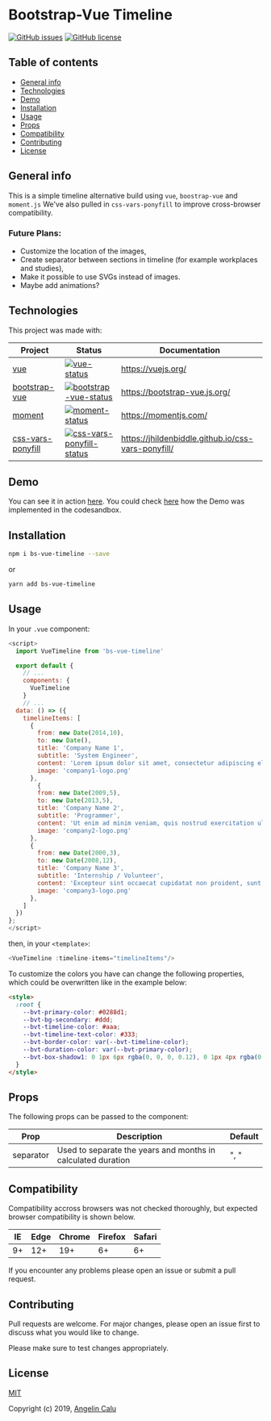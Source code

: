 # Bootstrap-Vue Timeline

[![GitHub issues](https://img.shields.io/github/issues/x10sv/bs-vue-timeline.svg?style=flat-square)](https://github.com/x10sv/bs-vue-timeline/issues) [![GitHub license](https://img.shields.io/github/license/x10sv/bs-vue-timeline.svg?style=flat-square)](https://github.com/x10sv/bs-vue-timeline/blob/master/LICENSE)

## Table of contents

- [General info](#general-info)
- [Technologies](#technologies)
- [Demo](#demo)
- [Installation](#installation)
- [Usage](#usage)
- [Props](#props)
- [Compatibility](#combatibility)
- [Contributing](#contributing)
- [License](#license)

## General info

This is a simple timeline alternative build using `vue`, `boostrap-vue` and `moment.js`
We've also pulled in `css-vars-ponyfill` to improve cross-browser compatibility.

### Future Plans:

- Customize the location of the images,
- Create separator between sections in timeline (for example workplaces and studies),
- Make it possible to use SVGs instead of images.
- Maybe add animations?

## Technologies

This project was made with:

| Project             | Status                                                   | Documentation                                      |
| ------------------- | -------------------------------------------------------- | -------------------------------------------------- |
| [vue]               | [![vue-status]][vue-package]                             | https://vuejs.org/                                 |
| [bootstrap-vue]     | [![bootstrap-vue-status]][bootstrap-vue-package]         | https://bootstrap-vue.js.org/                      |
| [moment]            | [![moment-status]][moment-package]                       | https://momentjs.com/                              |
| [css-vars-ponyfill] | [![css-vars-ponyfill-status]][css-vars-ponyfill-package] | https://jhildenbiddle.github.io/css-vars-ponyfill/ |

[vue]: https://github.com/vuejs/vue
[bootstrap-vue]: https://github.com/bootstrap-vue/bootstrap-vue
[moment]: https://github.com/moment/moment
[css-vars-ponyfill]: https://github.com/jhildenbiddle/css-vars-ponyfill
[vue-status]: https://img.shields.io/npm/v/vue.svg
[bootstrap-vue-status]: https://img.shields.io/npm/v/bootstrap-vue.svg
[moment-status]: https://img.shields.io/npm/v/moment.svg
[css-vars-ponyfill-status]: https://img.shields.io/npm/v/css-vars-ponyfill.svg
[vue-package]: https://npmjs.com/package/vue
[bootstrap-vue-package]: https://npmjs.com/package/bootstrap-vue
[moment-package]: https://npmjs.com/package/moment
[css-vars-ponyfill-package]: https://www.npmjs.com/package/css-vars-ponyfill

## Demo

You can see it in action [here](https://1fppb.codesandbox.io/).
You could check [here](https://codesandbox.io/s/github/x10sv/bs-vue-timeline-demo) how the Demo was implemented in the codesandbox.

## Installation

```bash
npm i bs-vue-timeline --save
```

or

```bash
yarn add bs-vue-timeline
```

## Usage

In your `.vue` component:

```javascript
<script>
  import VueTimeline from 'bs-vue-timeline'

  export default {
    // ...
    components: {
      VueTimeline
    }
    // ...
  data: () => ({
    timelineItems: [
      {
        from: new Date(2014,10),
        to: new Date(),
        title: 'Company Name 1',
        subtitle: 'System Engineer',
        content: 'Lorem ipsum dolor sit amet, consectetur adipiscing elit, sed do eiusmod tempor incididunt ut labore et dolore magna aliqua.',
        image: 'company1-logo.png'
      },
        {
        from: new Date(2009,5),
        to: new Date(2013,5),
        title: 'Company Name 2',
        subtitle: 'Programmer',
        content: 'Ut enim ad minim veniam, quis nostrud exercitation ullamco laboris nisi ut aliquip ex ea commodo consequat. Duis aute irure dolor in reprehenderit in voluptate velit esse cillum dolore eu fugiat nulla pariatur.',
        image: 'company2-logo.png'
      },
      {
        from: new Date(2000,3),
        to: new Date(2008,12),
        title: 'Company Name 3',
        subtitle: 'Internship / Volunteer',
        content: 'Excepteur sint occaecat cupidatat non proident, sunt in culpa qui officia deserunt mollit anim id est laborum.',
        image: 'company3-logo.png'
      },
    ]
  })
};
</script>
```

then, in your `<template>`:

```javascript
<VueTimeline :timeline-items="timelineItems"/>
```

To customize the colors you have can change the following properties, which could be overwritten like in the example below:

```html
<style>
  :root {
    --bvt-primary-color: #0288d1;
    --bvt-bg-secondary: #ddd;
    --bvt-timeline-color: #aaa;
    --bvt-timeline-text-color: #333;
    --bvt-border-color: var(--bvt-timeline-color);
    --bvt-duration-color: var(--bvt-primary-color);
    --bvt-box-shadow1: 0 1px 6px rgba(0, 0, 0, 0.12), 0 1px 4px rgba(0, 0, 0, 0.24);
  }
</style>
```

## Props

The following props can be passed to the component:

| Prop      | Description                                                  | Default |
| --------- | ------------------------------------------------------------ | ------- |
| separator | Used to separate the years and months in calculated duration | ", "    |

## Compatibility

Compatibility accross browsers was not checked thoroughly, but expected browser compatibility is shown below.

| IE  | Edge | Chrome | Firefox | Safari |
| --- | ---- | ------ | ------- | ------ |
| 9+  | 12+  | 19+    | 6+      | 6+     |

If you encounter any problems please open an issue or submit a pull request.

## Contributing

Pull requests are welcome. For major changes, please open an issue first to discuss what you would like to change.

Please make sure to test changes appropriately.

## License

[MIT](https://choosealicense.com/licenses/mit/)

Copyright (c) 2019, [Angelin Calu](https://github.com/AngelinCalu/)
